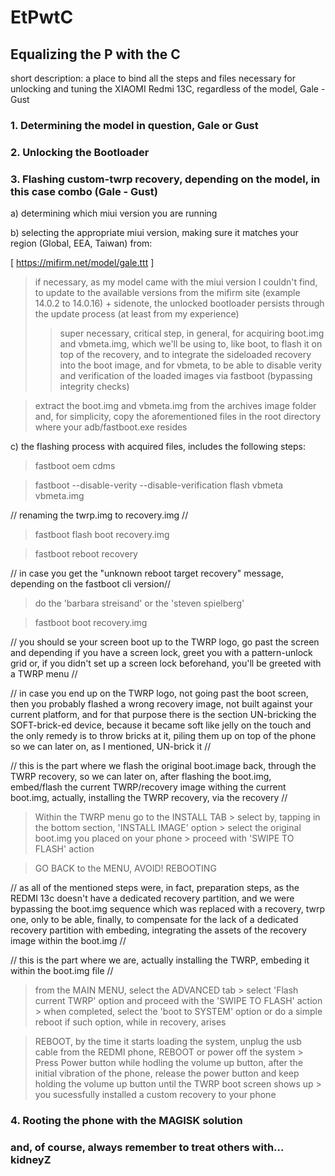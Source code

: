 # EtPwtC
## Equalizing the P with the C
short description: a place to bind all the steps and files necessary for unlocking and tuning the XIAOMI Redmi 13C, regardless of the model, Gale - Gust
### 1. Determining the model in question, Gale or Gust



### 2. Unlocking the Bootloader
### 3. Flashing custom-twrp recovery, depending on the model, in this case combo (Gale - Gust)
a) determining which miui version you are running

b) selecting the appropriate miui version, making sure it matches your region (Global, EEA, Taiwan) from:

[ https://mifirm.net/model/gale.ttt ]
> if necessary, as my model came with the miui version I couldn't find, to update to the available versions from the mifirm site (example 14.0.2 to 14.0.16) + sidenote, the unlocked bootloader persists through the update process (at least from my experience)
> > super necessary, critical step, in general, for acquiring boot.img and vbmeta.img, which we'll be using to, like boot, to flash it on top of the recovery, and to integrate the sideloaded recovery into the boot image, and for vbmeta, to be able to disable verity and verification of the loaded images via fastboot (bypassing integrity checks)

> extract the boot.img and vbmeta.img from the archives image folder and, for simplicity, copy the aforementioned files in the root directory where your adb/fastboot.exe resides

c) the flashing process with acquired files, includes the following steps:
> fastboot oem cdms

> fastboot --disable-verity --disable-verification flash vbmeta vbmeta.img

// renaming the twrp.img to recovery.img //

> fastboot flash boot recovery.img

> fastboot reboot recovery

// in case you get the "unknown reboot target recovery" message, depending on the fastboot cli version//

> do the 'barbara streisand' or the 'steven spielberg'

> fastboot boot recovery.img

// you should se your screen boot up to the TWRP logo, go past the screen and depending if you have a screen lock, greet you with a pattern-unlock grid or, if you didn't set up a screen lock beforehand, you'll be greeted with a TWRP menu //

// in case you end up on the TWRP logo, not going past the boot screen, then you probably flashed a wrong recovery image, not built against your current platform, and for that purpose there is the section UN-bricking the SOFT-brick-ed device, because it became soft like jelly on the touch and the only remedy is to throw bricks at it, piling them up on top of the phone so we can later on, as I mentioned, UN-brick it //


// this is the part where we flash the original boot.image back, through the TWRP recovery, so we can later on, after flashing the boot.img, embed/flash the current TWRP/recovery image withing the current boot.img, actually, installing the TWRP recovery, via the recovery //


> Within the TWRP menu go to the INSTALL TAB > select by, tapping in the bottom section, 'INSTALL IMAGE' option > select the original boot.img you placed on your phone > proceed with 'SWIPE TO FLASH' action

> GO BACK to the MENU, AVOID! REBOOTING


// as all of the mentioned steps were, in fact, preparation steps, as the REDMI 13c doesn't have a dedicated recovery partition, and we were bypassing the boot.img sequence which was replaced with a recovery, twrp one, only to be able, finally, to compensate for the lack of a dedicated recovery partition with embeding, integrating the assets of the recovery image within the boot.img //

// this is the part where we are, actually installing the TWRP, embeding it within the boot.img file //

> from the MAIN MENU, select the ADVANCED tab > select 'Flash current TWRP' option and proceed with the 'SWIPE TO FLASH' action > when completed, select the 'boot to SYSTEM' option or do a simple reboot if such option, while in recovery, arises

> REBOOT, by the time it starts loading the system, unplug the usb cable from the REDMI phone, REBOOT or power off the system > Press Power button while hodling the volume up button, after the initial vibration of the phone, release the power button and keep holding the volume up button until the TWRP boot screen shows up > you sucessfully installed a custom recovery to your phone

### 4. Rooting the phone with the MAGISK solution

### and, of course, always remember to treat others with... kidneyZ
